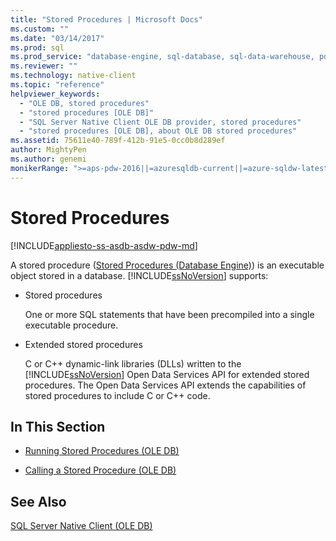 ```yaml
---
title: "Stored Procedures | Microsoft Docs"
ms.custom: ""
ms.date: "03/14/2017"
ms.prod: sql
ms.prod_service: "database-engine, sql-database, sql-data-warehouse, pdw"
ms.reviewer: ""
ms.technology: native-client
ms.topic: "reference"
helpviewer_keywords: 
  - "OLE DB, stored procedures"
  - "stored procedures [OLE DB]"
  - "SQL Server Native Client OLE DB provider, stored procedures"
  - "stored procedures [OLE DB], about OLE DB stored procedures"
ms.assetid: 75611e40-789f-412b-91e5-0cc0b8d289ef
author: MightyPen
ms.author: genemi
monikerRange: ">=aps-pdw-2016||=azuresqldb-current||=azure-sqldw-latest||>=sql-server-2016||=sqlallproducts-allversions||>=sql-server-linux-2017||=azuresqldb-mi-current"
---
```

# Stored Procedures
[!INCLUDE[appliesto-ss-asdb-asdw-pdw-md](../../../includes/appliesto-ss-asdb-asdw-pdw-md.md)]

  A stored procedure ([Stored Procedures &#40;Database Engine&#41;](../../../relational-databases/stored-procedures/stored-procedures-database-engine.md)) is an executable object stored in a database. [!INCLUDE[ssNoVersion](../../../includes/ssnoversion-md.md)] supports:  
  
-   Stored procedures  
  
     One or more SQL statements that have been precompiled into a single executable procedure.  
  
-   Extended stored procedures  
  
     C or C++ dynamic-link libraries (DLLs) written to the [!INCLUDE[ssNoVersion](../../../includes/ssnoversion-md.md)] Open Data Services API for extended stored procedures. The Open Data Services API extends the capabilities of stored procedures to include C or C++ code.  
  
## In This Section  
  
-   [Running Stored Procedures &#40;OLE DB&#41;](../../../relational-databases/native-client/ole-db/stored-procedures-running.md)  
  
-   [Calling a Stored Procedure &#40;OLE DB&#41;](../../../relational-databases/native-client/ole-db/stored-procedures-calling.md)  
  
## See Also  
 [SQL Server Native Client &#40;OLE DB&#41;](../../../relational-databases/native-client/ole-db/sql-server-native-client-ole-db.md)  
  
  
